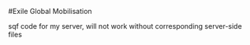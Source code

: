 #Exile Global Mobilisation

sqf code for my server, will not work without corresponding server-side files
